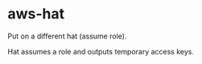 # aws-hat

Put on a different hat (assume role).

Hat assumes a role and outputs temporary access keys.

